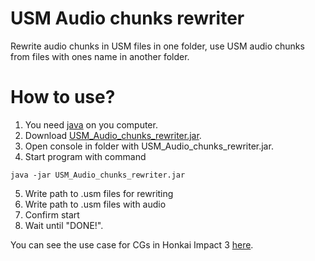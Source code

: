 # USM Audio chunks rewriter
Rewrite audio chunks in USM files in one folder, use USM audio chunks from files with ones name in another folder.
# How to use?
1. You need [java](https://www.java.com/download/) on you computer.
2. Download [USM_Audio_chunks_rewriter.jar](https://github.com/guzenco/USM_Audio_chunks_rewriter/releases/).
3. Open console in folder with USM_Audio_chunks_rewriter.jar.
4. Start program with command
```
java -jar USM_Audio_chunks_rewriter.jar
```
5. Write path to .usm files for rewriting
6. Write path to .usm files with audio
7. Confirm start
8. Wait until "DONE!".

You can see the use case for CGs in Honkai Impact 3 [here](https://youtu.be/rL4uFQeLoLI).
